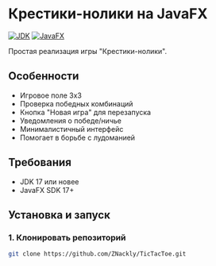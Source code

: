 # Крестики-нолики на JavaFX

[![JDK](https://img.shields.io/badge/Java-17%2B-orange)](https://www.java.com)
[![JavaFX](https://img.shields.io/badge/JavaFX-17-blue)](https://openjfx.io/)

Простая реализация игры "Крестики-нолики".



## Особенности
-  Игровое поле 3x3
-  Проверка победных комбинаций
-  Кнопка "Новая игра" для перезапуска
-  Уведомления о победе/ничье
-  Минималистичный интерфейс
-  Помогает в борьбе с лудоманией

## Требования
- JDK 17 или новее
- JavaFX SDK 17+

## Установка и запуск

### 1. Клонировать репозиторий
```bash
git clone https://github.com/ZNackly/TicTacToe.git
